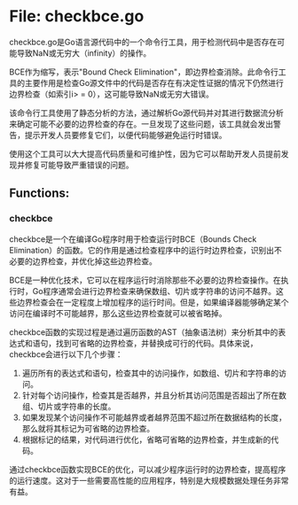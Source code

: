 # File: checkbce.go

checkbce.go是Go语言源代码中的一个命令行工具，用于检测代码中是否存在可能导致NaN或无穷大（infinity）的操作。

BCE作为缩写，表示"Bound Check Elimination"，即边界检查消除。此命令行工具的主要作用是检查Go源文件中的代码是否存在有决定性证据的情况下仍然进行边界检查（如索引i> = 0），这可能导致NaN或无穷大错误。

该命令行工具使用了静态分析的方法，通过解析Go源代码并对其进行数据流分析来确定可能不必要的边界检查的存在。一旦发现了这些问题，该工具就会发出警告，提示开发人员要修复它们，以便代码能够避免运行时错误。

使用这个工具可以大大提高代码质量和可维护性，因为它可以帮助开发人员提前发现并修复可能导致严重错误的问题。

## Functions:

### checkbce

checkbce是一个在编译Go程序时用于检查运行时BCE（Bounds Check Elimination）的函数。它的作用是通过检查程序中的运行时边界检查，识别出不必要的边界检查，并优化掉这些边界检查。

BCE是一种优化技术，它可以在程序运行时消除那些不必要的边界检查操作。在执行时，Go程序通常会进行边界检查来确保数组、切片或字符串的访问不越界。这些边界检查会在一定程度上增加程序的运行时间。但是，如果编译器能够确定某个访问在编译时不可能越界，那么这些边界检查就可以被省略掉。

checkbce函数的实现过程是通过遍历函数的AST（抽象语法树）来分析其中的表达式和语句，找到可省略的边界检查，并替换成可行的代码。具体来说，checkbce会进行以下几个步骤：

1. 遍历所有的表达式和语句，检查其中的访问操作，如数组、切片和字符串的访问。
2. 针对每个访问操作，检查其是否越界，并且分析其访问范围是否超出了所在数组、切片或字符串的长度。
3. 如果发现某个访问操作不可能越界或者越界范围不超过所在数据结构的长度，那么就将其标记为可省略的边界检查。
4. 根据标记的结果，对代码进行优化，省略可省略的边界检查，并生成新的代码。

通过checkbce函数实现BCE的优化，可以减少程序运行时的边界检查，提高程序的运行速度。这对于一些需要高性能的应用程序，特别是大规模数据处理任务非常有益。




